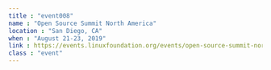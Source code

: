 ```yaml
---
title : "event008"
name : "Open Source Summit North America"
location : "San Diego, CA"
when : "August 21-23, 2019"
link : https://events.linuxfoundation.org/events/open-source-summit-north-america-2019/
class : "event"
---
```

